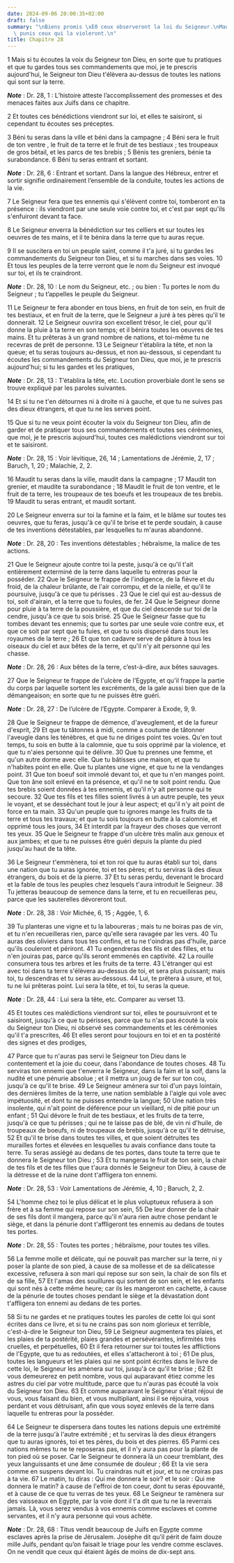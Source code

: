 ```yaml
---
date: 2024-09-06 20:00:35+02:00
draft: false
summary: "\nBiens promis \xE0 ceux observeront la loi du Seigneur.\nMaux dont seront\
  \ punis ceux qui la violeront.\n"
title: Chapitre 28
---
```





1 Mais si tu écoutes la voix du Seigneur ton Dieu, en sorte que tu pratiques et que tu gardes tous ses commandements que moi, je te prescris aujourd'hui, le Seigneur ton Dieu t'élèvera au-dessus de toutes les nations qui sont sur la terre.

***Note*** :  Dr. 28, 1 : L’histoire atteste l’accomplissement des promesses et des menaces faites aux Juifs dans ce chapitre.

2 Et toutes ces bénédictions viendront sur loi, et elles te saisiront, si cependant tu écoutes ses préceptes.


3 Béni tu seras dans la ville et béni dans la campagne ; 4 Béni sera le fruit de ton ventre , le fruit de ta terre et le fruit de tes bestiaux ; tes troupeaux de gros bétail, et les parcs de tes brebis ; 5 Bénis tes greniers, bénie ta surabondance. 6 Béni tu seras entrant et sortant.

***Note*** :  Dr. 28, 6 : Entrant et sortant. Dans la langue des Hébreux, entrer et sortir signifie ordinairement l’ensemble de la conduite, toutes les actions de la vie.


7 Le Seigneur fera que tes ennemis qui s'élèvent contre toi, tomberont en ta présence : ils viendront par une seule voie contre toi, et c'est par sept qu'ils s'enfuiront devant ta face.


8 Le Seigneur enverra la bénédiction sur tes celliers et sur toutes les oeuvres de tes mains, et il te bénira dans la terre que tu auras reçue.


9 Il se suscitera en toi un peuple saint, comme il t'a juré, si tu gardes les commandements du Seigneur ton Dieu, et si tu marches dans ses voies. 10 Et tous les peuples de la terre verront que le nom du Seigneur est invoqué sur toi, et ils te craindront.

***Note*** :  Dr. 28, 10 : Le nom du Seigneur, etc. ; ou bien : Tu portes le nom du Seigneur ; tu t’appelles le peuple du Seigneur.


11 Le Seigneur te fera abonder en tous biens, en fruit de ton sein, en fruit de tes bestiaux, et en fruit de la terre, que le Seigneur a juré à tes pères qu'il te donnerait. 12 Le Seigneur ouvrira son excellent trésor, le ciel, pour qu'il donne la pluie à ta terre en son temps; et il bénira toutes les oeuvres de tes mains. Et tu prêteras à un grand nombre de nations, et toi-même tu ne recevras de prêt de personne. 13 Le Seigneur t'établira la tête, et non la queue; et tu seras toujours au-dessus, et non au-dessous, si cependant tu écoutes les commandements du Seigneur ton Dieu, que moi, je te prescris aujourd'hui; si tu les gardes et les pratiques,

***Note*** :  Dr. 28, 13 : T’établira la tête, etc. Locution proverbiale dont le sens se trouve expliqué par les paroles suivantes.

14 Et si tu ne t'en détournes ni à droite ni à gauche, et que tu ne suives pas des dieux étrangers, et que tu ne les serves point.


15 Que si tu ne veux point écouter la voix du Seigneur ton Dieu, afin de garder et de pratiquer tous ses commandements et toutes ses cérémonies, que moi, je te prescris aujourd'hui, toutes ces malédictions viendront sur toi et te saisiront.

***Note*** :  Dr. 28, 15 : Voir lévitique, 26, 14 ; Lamentations de Jérémie, 2, 17 ; Baruch, 1, 20 ; Malachie, 2, 2.


16 Maudit tu seras dans la ville, maudit dans la campagne ; 17 Maudit ton grenier, et maudite ta surabondance ; 18 Maudit le fruit de ton ventre, et le fruit de ta terre, les troupeaux de tes boeufs et les troupeaux de tes brebis. 19 Maudit tu seras entrant, et maudit sortant.


20 Le Seigneur enverra sur toi la famine et la faim, et le blâme sur toutes tes oeuvres, que tu feras, jusqu'à ce qu'il te brise et te perde soudain, à cause de tes inventions détestables, par lesquelles tu m'auras abandonné.

***Note*** :  Dr. 28, 20 : Tes inventions détestables ; hébraïsme, la malice de tes actions.

21 Que le Seigneur ajoute contre toi la peste, jusqu'à ce qu'il t'ait entièrement exterminé de la terre dans laquelle tu entreras pour la posséder. 22 Que le Seigneur te frappe de l'indigence, de la fièvre et du froid, de la chaleur brûlante, de l'air corrompu, et de la nielle, et qu'il te poursuive, jusqu'à ce que tu périsses . 23 Que le ciel qui est au-dessus de toi, soit d'airain, et la terre que tu foules, de fer. 24 Que le Seigneur donne pour pluie à ta terre de la poussière, et que du ciel descende sur toi de la cendre, jusqu'à ce que tu sois brisé. 25 Que le Seigneur fasse que tu tombes devant tes ennemis; que tu sortes par une seule voie contre eux, et que ce soit par sept que tu fuies, et que tu sois dispersé dans tous les royaumes de la terre ; 26 Et que ton cadavre serve de pâture à tous les oiseaux du ciel et aux bêtes de la terre, et qu'il n'y ait personne qui les chasse.

***Note*** :  Dr. 28, 26 : Aux bêtes de la terre, c’est-à-dire, aux bêtes sauvages.


27 Que le Seigneur te frappe de l'ulcère de l'Egypte, et qu'il frappe la partie du corps par laquelle sortent les excréments, de la gale aussi bien que de la démangeaison; en sorte que tu ne puisses être guéri.

***Note*** :  Dr. 28, 27 : De l’ulcère de l’Egypte. Comparer à Exode, 9, 9.

28 Que le Seigneur te frappe de démence, d'aveuglement, et de la fureur d'esprit, 29 Et que tu tâtonnes à midi, comme a coutume de tâtonner l'aveugle dans les ténèbres, et que tu ne diriges point tes voies. Qu'en tout temps, tu sois en butte à la calomnie, que tu sois opprimé par la violence, et que tu n'aies personne qui te délivre. 30 Que tu prennes une femme, et qu'un autre dorme avec elle. Que tu bâtisses une maison, et que tu n'habites point en elle. Que tu plantes une vigne, et que tu ne la vendanges point. 31 Que ton boeuf soit immolé devant toi, et que tu n'en manges point. Que ton âne soit enlevé en ta présence, et qu'il ne te soit point rendu. Que tes brebis soient données à tes ennemis, et qu'il n'y ait personne qui te secoure. 32 Que tes fils et tes filles soient livrés à un autre peuple, tes yeux le voyant, et se desséchant tout le jour à leur aspect; et qu'il n'y ait point de force en ta main. 33 Qu'un peuple que tu ignores mange les fruits de ta terre et tous tes travaux; et que tu sois toujours en
butte à la calomnie, et opprimé tous les jours, 34 Et interdit par la frayeur des choses que verront tes yeux. 35 Que le Seigneur te frappe d'un ulcère très malin aux genoux et aux jambes; et que tu ne puisses être guéri depuis la plante du pied jusqu'au haut de ta tête.


36 Le Seigneur t'emmènera, toi et ton roi que tu auras établi sur toi, dans une nation que tu auras ignorée, toi et tes pères; et tu serviras là des dieux étrangers, du bois et de la pierre. 37 Et tu seras perdu, devenant le brocard et la fable de tous les peuples chez lesquels t'aura introduit le Seigneur. 38 Tu jetteras beaucoup de semence dans la terre, et tu en recueilleras peu, parce que les sauterelles dévoreront tout.

***Note*** :  Dr. 28, 38 : Voir Michée, 6, 15 ; Aggée, 1, 6.

39 Tu planteras une vigne et tu la laboureras ; mais tu ne boiras pas de vin, et tu n'en recueilleras rien, parce qu'elle sera ravagée par les vers. 40 Tu auras des oliviers dans tous tes confins, et tu ne t'oindras pas d'huile, parce qu'ils couleront et périront. 41 Tu engendreras des fils et des filles, et tu n'en jouiras pas, parce qu'ils seront emmenés en captivité. 42 La rouille consumera tous tes arbres et les fruits de ta terre. 43 L'étranger qui est avec toi dans ta terre s'élèvera au-dessus de toi, et sera plus puissant; mais toi, tu descendras et tu seras au-dessous. 44 Lui, te prêtera à usure, et toi, tu ne lui prêteras point. Lui sera la tête, et toi, tu seras la queue.

***Note*** :  Dr. 28, 44 : Lui sera la tête, etc. Comparer au verset 13.


45 Et toutes ces malédictions viendront sur toi, elles te poursuivront et te saisiront, jusqu'à ce que tu périsses, parce que tu n'as pas écouté la voix du Seigneur ton Dieu, ni observé ses commandements et les cérémonies qu'il t'a prescrites, 46 Et elles seront pour toujours en toi et en ta postérité des signes et des prodiges,


47 Parce que tu n'auras pas servi le Seigneur ton Dieu dans le contentement et la joie du coeur, dans l'abondance de toutes choses. 48 Tu serviras ton ennemi que t'enverra le Seigneur, dans la faim et la soif, dans la nudité et une pénurie absolue ; et il mettra un joug de fer sur ton cou, jusqu'à ce qu'il te brise. 49 Le Seigneur amènera sur toi d'un pays lointain, des dernières limites de la terre, une nation semblable à l'aigle qui vole avec impétuosité, et dont tu ne puisses entendre la langue; 50 Une nation très insolente, qui n'ait point de déférence pour un vieillard, ni de pitié pour un enfant ; 51 Qui dévore le fruit de tes bestiaux, et les fruits de ta terre, jusqu'à ce que tu périsses ; qui ne te laisse pas de blé, de vin ni d'huile, de troupeaux de boeufs, ni de troupeaux de brebis, jusqu'à ce qu'il te détruise, 52 Et qu'il te brise dans toutes tes villes, et que soient détruites tes murailles fortes et élevées en lesquelles tu avais confiance dans toute ta terre. Tu seras assiégé au dedans de tes
portes, dans toute ta terre que te donnera le Seigneur ton Dieu ; 53 Et tu mangeras le fruit de ton sein, la chair de tes fils et de tes filles que t'aura donnés le Seigneur ton Dieu, à cause de la détresse et de la ruine dont t'affligera ton ennemi.

***Note*** :  Dr. 28, 53 : Voir Lamentations de Jérémie, 4, 10 ; Baruch, 2, 2.

54 L'homme chez toi le plus délicat et le plus voluptueux refusera à son frère et à sa femme qui repose sur son sein, 55 De leur donner de la chair de ses fils dont il mangera, parce qu'il n'aura rien autre chose pendant le siège, et dans la pénurie dont t'affligeront tes ennemis au dedans de toutes tes portes.

***Note*** :  Dr. 28, 55 : Toutes tes portes ; hébraïsme, pour toutes tes villes.

56 La femme molle et délicate, qui ne pouvait pas marcher sur la terre, ni y poser la plante de son pied, à cause de sa mollesse et de sa délicatesse excessive, refusera à son mari qui repose sur son sein, la chair de son fils et de sa fille, 57 Et l'amas des souillures qui sortent de son sein, et les enfants qui sont nés à cette même heure; car ils les mangeront en cachette, à cause de la pénurie de toutes choses pendant le siège et la dévastation dont t'affligera ton ennemi au dedans de tes portes.


58 Si tu ne gardes et ne pratiques toutes les paroles de cette loi qui sont écrites dans ce livre, et si tu ne crains pas son nom glorieux et terrible, c'est-à-dire le Seigneur ton Dieu, 59 Le Seigneur augmentera tes plaies, et les plaies de ta postérité, plaies grandes et persévérantes, infirmités très cruelles, et perpétuelles, 60 Et il fera retourner sur toi toutes les afflictions de l'Egypte, que tu as redoutées, et elles s'attacheront à toi ; 61 De plus, toutes les langueurs et les plaies qui ne sont point écrites dans le livre de cette loi, le Seigneur les amènera sur toi, jusqu'à ce qu'il te brise ; 62 Et vous demeurerez en petit nombre, vous qui auparavant étiez comme les astres du ciel par votre multitude, parce que tu n'auras pas écouté la voix du Seigneur ton Dieu. 63 Et comme auparavant le Seigneur s'était réjoui de vous, vous faisant du bien, et vous multipliant, ainsi il se réjouira, vous perdant et vous détruisant, afin que vous soyez enlevés de la terre dans laquelle tu entreras pour la posséder.

64 Le Seigneur te dispersera dans toutes les nations depuis une extrémité de la terre jusqu'à l'autre extrémité ; et tu serviras là des dieux étrangers que tu auras ignorés, toi et tes pères, du bois et des pierres. 65 Parmi ces nations mêmes tu ne te reposeras pas, et il n'y aura pas pour la plante de ton pied où se poser. Car le Seigneur te donnera là un coeur tremblant, des yeux languissants et une âme consumée de douleur ; 66 Et la vie sera comme en suspens devant loi. Tu craindras nuit et jour, et tu ne croiras pas à ta vie. 67 Le matin, tu diras : Qui me donnera le soir? et le soir : Qui me donnera le matin? à cause de l'effroi de ton coeur, dont tu seras épouvanté, et à cause de ce que tu verras de tes yeux. 68 Le Seigneur te ramènera sur des vaisseaux en Egypte, par la voie dont il t'a dit que tu ne la reverrais jamais. Là, vous serez vendus à vos ennemis comme esclaves et comme servantes, et il n'y aura personne qui vous achète.

***Note*** :  Dr. 28, 68 : Titus vendit beaucoup de Juifs en Egypte comme esclaves après la prise de Jérusalem. Josèphe dit qu’il périt de faim douze mille Juifs, pendant qu’on faisait le triage pour les vendre comme esclaves. On ne vendit que ceux qui étaient âgés de moins de dix-sept ans.

